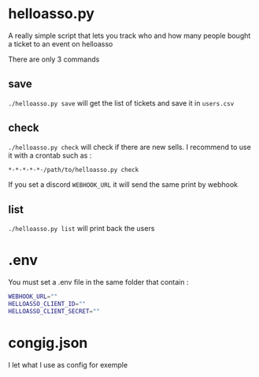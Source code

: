 # helloasso.py

A really simple script that lets you track who and how many people bought a ticket to an event on helloasso

There are only 3 commands

## save

`./helloasso.py save` will get the list of tickets and save it in `users.csv`

## check

`./helloasso.py check` will check if there are new sells.
I recommend to use it with a crontab such as :

```sh
*·*·*·*·*·/path/to/helloasso.py check
```

If you set a discord `WEBHOOK_URL` it will send the same print by webhook

## list

`./helloasso.py list` will print back the users

# .env

You must set a .env file in the same folder that contain :

```sh
WEBHOOK_URL=""
HELLOASSO_CLIENT_ID=""
HELLOASSO_CLIENT_SECRET=""
```

# congig.json

I let what I use as config for exemple

